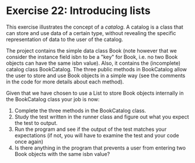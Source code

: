 ﻿# Exercise 22: Introducing lists

This exercise illustrates the concept of a *catalog*. A catalog 
is a class that can store and use data of a certain type, without 
revealing the specific representation of data to the user of 
the catalog.

The project contains the simple data class Book (note however 
that we consider the instance field isbn to be a "key" for Book,
i.e. no two Book objects can have the same isbn value). Also, it 
contains the (incomplete) catalog class BookCatalog. The three 
public methods in BookCatalog allow the user to store and use 
Book objects in a simple way (see the comments in the code for 
more details about each method).

Given that we have chosen to use a List<Book> to store Book 
objects internally in the BookCatalog class your job is now:

  1. Complete the three methods in the BookCatalog class.
  2. Study the test written in the runner class and figure 
     out what you expect the test to output.
  3. Run the program and see if the output of the test matches 
     your expectations (if not, you will have to examine the 
	 test and your code once again)
  4. Is there anything in the program that prevents a user 
     from entering two Book objects with the same isbn value?